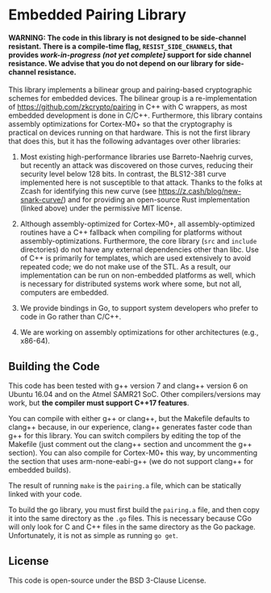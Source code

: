 Embedded Pairing Library
========================

#### WARNING: The code in this library is not designed to be side-channel resistant. There is a compile-time flag, `RESIST_SIDE_CHANNELS`, that provides _work-in-progress (not yet complete)_ support for side channel resistance. We advise that you do not depend on our library for side-channel resistance.

This library implements a bilinear group and pairing-based cryptographic schemes for embedded devices. The bilinear group is a re-implementation of https://github.com/zkcrypto/pairing in C++ with C wrappers, as most embedded development is done in C/C++. Furthermore, this library contains assembly optimizations for Cortex-M0+ so that the cryptography is practical on devices running on that hardware. This is not the first library that does this, but it has the following advantages over other libraries:

1. Most existing high-performance libraries use Barreto-Naehrig curves, but recently an attack was discovered on those curves, reducing their security level below 128 bits. In contrast, the BLS12-381 curve implemented here is not susceptible to that attack. Thanks to the folks at Zcash for identifying this new curve (see https://z.cash/blog/new-snark-curve/) and for providing an open-source Rust implementation (linked above) under the permissive MIT license.

2. Although assembly-optimized for Cortex-M0+, all assembly-optimized routines have a C++ fallback when compiling for platforms without assembly-optimizations. Furthermore, the core library (`src` and `include` directories) do not have any external dependencies other than libc. Use of C++ is primarily for templates, which are used extensively to avoid repeated code; we do not make use of the STL. As a result, our implementation can be run on non-embedded platforms as well, which is necessary for distributed systems work where some, but not all, computers are embedded.

3. We provide bindings in Go, to support system developers who prefer to code in Go rather than C/C++.

4. We are working on assembly optimizations for other architectures (e.g., x86-64).

Building the Code
-----------------
This code has been tested with g++ version 7 and clang++ version 6 on Ubuntu 16.04 and on the Atmel SAMR21 SoC. Other compilers/versions may work, but **the compiler must support C++17 features**.

You can compile with either g++ or clang++, but the Makefile defaults to clang++ because, in our experience, clang++ generates faster code than g++ for this library. You can switch compilers by editing the top of the Makefile (just comment out the clang++ section and uncomment the g++ section). You can also compile for Cortex-M0+ this way, by uncommenting the section that uses arm-none-eabi-g++ (we do not support clang++ for embedded builds).

The result of running `make` is the `pairing.a` file, which can be statically linked with your code.

To build the go library, you must first build the `pairing.a` file, and then copy it into the same directory as the `.go` files. This is necessary because CGo will only look for C and C++ files in the same directory as the Go package. Unfortunately, it is not as simple as running `go get`.

License
-------
This code is open-source under the BSD 3-Clause License.
